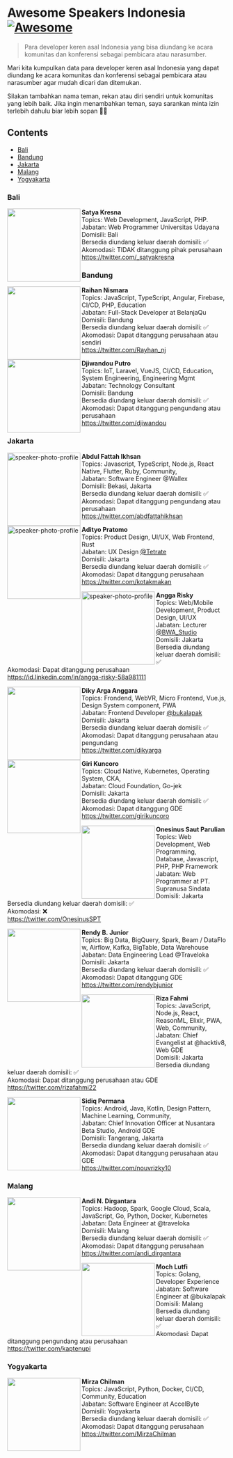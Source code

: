 # Awesome Speakers Indonesia [![Awesome](https://awesome.re/badge.svg)](https://awesome.re)

> Para developer keren asal Indonesia yang bisa diundang ke acara komunitas dan konferensi sebagai pembicara atau narasumber.

Mari kita kumpulkan data para developer keren asal Indonesia yang dapat diundang ke acara komunitas dan konferensi sebagai pembicara atau narasumber agar mudah dicari dan ditemukan.

Silakan tambahkan nama teman, rekan atau diri sendiri untuk komunitas yang lebih baik. Jika ingin menambahkan teman, saya sarankan minta izin terlebih dahulu biar lebih sopan 🙇‍♂️

## Contents

- [Bali](#Bali)
- [Bandung](#Bandung)
- [Jakarta](#Jakarta)
- [Malang](#Malang)
- [Yogyakarta](#Yogyakarta)

### Bali

<img src="https://twitter.com/_satyakresna/profile_image?size=original" height="168px" width="168px" align="left" alt="" />

**Satya Kresna**\
Topics: Web Development, JavaScript, PHP. \
Jabatan: Web Programmer Universitas Udayana \
Domisili: Bali \
Bersedia diundang keluar daerah domisili: ✅ \
Akomodasi: TIDAK ditanggung pihak perusahaan \
https://twitter.com/_satyakresna


### Bandung

<img src="https://twitter.com/Rayhan_nj/profile_image?size=original" height="168px" width="168px" align="left" alt="" />

**Raihan Nismara**\
Topics: JavaScript, TypeScript, Angular, Firebase, CI/CD, PHP, Education \
Jabatan: Full-Stack Developer at BelanjaQu \
Domisili: Bandung \
Bersedia diundang keluar daerah domisili: ✅ \
Akomodasi: Dapat ditanggung perusahaan atau sendiri \
https://twitter.com/Rayhan_nj

<img src="https://avatars.io/twitter/djiwandou?size=original" height="168px" width="168px" align="left" alt="" />

**Djiwandou Putro**\
Topics: IoT, Laravel, VueJS, CI/CD, Education, System Engineering, Engineering Mgmt \
Jabatan: Technology Consultant \
Domisili: Bandung \
Bersedia diundang keluar daerah domisili: ✅ \
Akomodasi: Dapat ditanggung pengundang atau perusahaan \
https://twitter.com/djiwandou


### Jakarta

<img src="https://avatars2.githubusercontent.com/u/5897415?s=400&v=4" height="168px" width="168px" align="left" alt="speaker-photo-profile" />

**Abdul Fattah Ikhsan**\
Topics: Javascript, TypeScript, Node.js, React Native, Flutter, Ruby, Community,\
Jabatan: Software Engineer @Wallex \
Domisili: Bekasi, Jakarta \
Bersedia diundang keluar daerah domisili: ✅ \
Akomodasi: Dapat ditanggung pengundang atau perusahaan \
https://twitter.com/abdfattahikhsan

<img src="https://media.licdn.com/dms/image/C5103AQFLLRVkUwk9Xw/profile-displayphoto-shrink_200_200/0?e=1575504000&v=beta&t=BSkJx_QqkuBaA9zTn3cjk0LCZ9HkEtCYyZaU9HwA5F0" height="168px" width="168px" align="left" alt="speaker-photo-profile" />

**Adityo Pratomo**\
Topics: Product Design, UI/UX, Web Frontend, Rust \
Jabatan: UX Design [@Tetrate](https://www.tetrate.io/) \
Domisili: Jakarta \
Bersedia diundang keluar daerah domisili: ✅ \
Akomodasi: Dapat ditanggung perusahaan \
https://twitter.com/kotakmakan

<img src="https://media.licdn.com/dms/image/C5103AQGbGpzOJasXeQ/profile-displayphoto-shrink_200_200/0?e=1575504000&v=beta&t=8CIhAvu1d15xLaTlrINcobiUyyHVFwL-VwYMlsV2n6M" height="168px" width="168px" align="left" alt="speaker-photo-profile" />

**Angga Risky**\
Topics: Web/Mobile Development, Product Design, UI/UX \
Jabatan: Lecturer [@BWA_Studio](http://buildwithangga.com) \
Domisili: Jakarta \
Bersedia diundang keluar daerah domisili: ✅ \
Akomodasi: Dapat ditanggung perusahaan \
https://id.linkedin.com/in/angga-risky-58a981111

<img src="https://pbs.twimg.com/profile_images/1079843240050708480/ImJ8mDY5_400x400.jpg" height="168px" width="168px" align="left" alt="" />

**Diky Arga Anggara**\
Topics: Frondend, WebVR, Micro Frontend, Vue.js, Design System component, PWA \
Jabatan: Frontend Developer [@bukalapak](https://bukalapak.com) \
Domisili: Jakarta \
Bersedia diundang keluar daerah domisili: ✅ \
Akomodasi: Dapat ditanggung perusahaan atau pengundang \
https://twitter.com/dikyarga

<img src="https://twitter.com/girikuncoro/profile_image?size=original" height="168px" width="168px" align="left" alt="" />

**Giri Kuncoro**\
Topics: Cloud Native, Kubernetes, Operating System, CKA,\
Jabatan: Cloud Foundation, Go-jek \
Domisili: Jakarta \
Bersedia diundang keluar daerah domisili: ✅ \
Akomodasi: Dapat ditanggung GDE \
https://twitter.com/girikuncoro

<img src="https://twitter.com/OnesinusSPT/profile_image?size=original" height="168px" width="168px" align="left" alt="" />

**Onesinus Saut Parulian**\
Topics: Web Development, Web Programming, Database, Javascript, PHP, PHP Framework \
Jabatan: Web Programmer at PT. Supranusa Sindata \
Domisili: Jakarta \
Bersedia diundang keluar daerah domisili: ✅ \
Akomodasi: ❌ \
https://twitter.com/OnesinusSPT

<img src="https://twitter.com/rendybjunior/profile_image?size=original" height="168px" width="168px" align="left" alt="" />

**Rendy B. Junior**\
Topics: Big Data, BigQuery, Spark, Beam / DataFlow, Airflow, Kafka, BigTable, Data Warehouse\
Jabatan: Data Engineering Lead @Traveloka \
Domisili: Jakarta \
Bersedia diundang keluar daerah domisili: ✅ \
Akomodasi: Dapat ditanggung GDE \
https://twitter.com/rendybjunior

<img src="https://twitter.com/rizafahmi22/profile_image?size=original" height="168px" width="168px" align="left" alt="" />

**Riza Fahmi**\
Topics: JavaScript, Node.js, React, ReasonML, Elixir, PWA, Web, Community,\
Jabatan: Chief Evangelist at @hacktiv8, Web GDE \
Domisili: Jakarta \
Bersedia diundang keluar daerah domisili: ✅ \
Akomodasi: Dapat ditanggung perusahaan atau GDE \
https://twitter.com/rizafahmi22

<img src="https://twitter.com/nouvrizky10/profile_image?size=original" height="168px" width="168px" align="left" alt="" />

**Sidiq Permana**\
Topics: Android, Java, Kotlin, Design Pattern, Machine Learning, Community,\
Jabatan: Chief Innovation Officer at Nusantara Beta Studio, Android GDE \
Domisili: Tangerang, Jakarta \
Bersedia diundang keluar daerah domisili: ✅ \
Akomodasi: Dapat ditanggung perusahaan atau GDE \
https://twitter.com/nouvrizky10


### Malang

<img src="https://twitter.com/andi_dirgantara/profile_image?size=original" height="168px" width="168px" align="left" alt="" />

**Andi N. Dirgantara**\
Topics: Hadoop, Spark, Google Cloud, Scala, JavaScript, Go, Python, Docker, Kubernetes\
Jabatan: Data Engineer at @traveloka\
Domisili: Malang \
Bersedia diundang keluar daerah domisili: ✅ \
Akomodasi: Dapat ditanggung perusahaan\
https://twitter.com/andi_dirgantara

<img src="https://twitter.com/kaptenupi/profile_image?size=original" height="168px" width="168px" align="left" alt="" />

**Moch Lutfi**\
Topics: Golang, Developer Experience\
Jabatan: Software Engineer at @bukalapak\
Domisili: Malang \
Bersedia diundang keluar daerah domisili: ✅ \
Akomodasi: Dapat ditanggung pengundang atau perusahaan\
https://twitter.com/kaptenupi


### Yogyakarta

<img src="https://twitter.com/MirzaChilman/profile_image?size=original" height="168px" width="168px" align="left" alt="" />

**Mirza Chilman**\
Topics: JavaScript, Python, Docker, CI/CD, Community, Education \
Jabatan: Software Engineer at AccelByte \
Domisili: Yogyakarta \
Bersedia diundang keluar daerah domisili: ✅ \
Akomodasi: Dapat ditanggung perusahaan\
https://twitter.com/MirzaChilman
